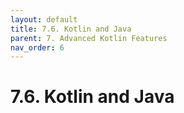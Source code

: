 ```yaml
---
layout: default
title: 7.6. Kotlin and Java
parent: 7. Advanced Kotlin Features
nav_order: 6
---
```


# 7.6. Kotlin and Java
